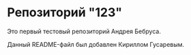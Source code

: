 # Репозиторий "123"

Это первый тестовый репозиторий Андрея Бебруса.

Данный README-файл был добавлен Кириллом Гусаревым.
